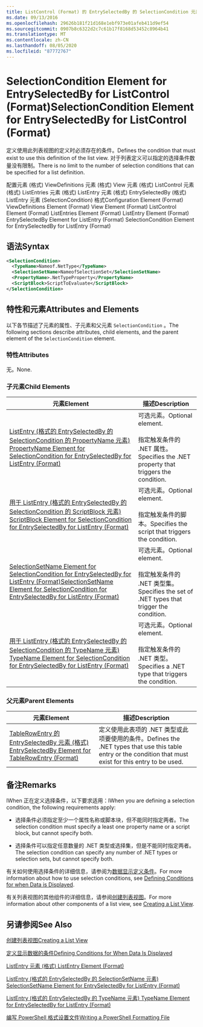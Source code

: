 ```yaml
---
title: ListControl (Format) 的 EntrySelectedBy 的 SelectionCondition 元素 |Microsoft Docs
ms.date: 09/13/2016
ms.openlocfilehash: 29626b181f21d168e1ebf973e01afeb411d9ef54
ms.sourcegitcommit: 0907b8c6322d2c7c61b17f8168d53452c8964b41
ms.translationtype: MT
ms.contentlocale: zh-CN
ms.lasthandoff: 08/05/2020
ms.locfileid: "87772767"
---
```

# <a name="selectioncondition-element-for-entryselectedby-for-listcontrol-format"></a><span data-ttu-id="a4b81-102">SelectionCondition Element for EntrySelectedBy for ListControl (Format)</span><span class="sxs-lookup"><span data-stu-id="a4b81-102">SelectionCondition Element for EntrySelectedBy for ListControl (Format)</span></span>

<span data-ttu-id="a4b81-103">定义使用此列表视图的定义时必须存在的条件。</span><span class="sxs-lookup"><span data-stu-id="a4b81-103">Defines the condition that must exist to use this definition of the list view.</span></span> <span data-ttu-id="a4b81-104">对于列表定义可以指定的选择条件数量没有限制。</span><span class="sxs-lookup"><span data-stu-id="a4b81-104">There is no limit to the number of selection conditions that can be specified for a list definition.</span></span>

<span data-ttu-id="a4b81-105">配置元素 (格式) ViewDefinitions 元素 (格式) View 元素 (格式) ListControl 元素 (格式) ListEntries 元素 (格式) ListEntry 元素 (格式) EntrySelectedBy (格式) ListEntry 元素 (SelectionCondition) 格式</span><span class="sxs-lookup"><span data-stu-id="a4b81-105">Configuration Element (Format) ViewDefinitions Element (Format) View Element (Format) ListControl Element (Format) ListEntries Element (Format) ListEntry Element (Format) EntrySelectedBy Element for ListEntry (Format) SelectionCondition Element for EntrySelectedBy for ListEntry (Format)</span></span>

## <a name="syntax"></a><span data-ttu-id="a4b81-106">语法</span><span class="sxs-lookup"><span data-stu-id="a4b81-106">Syntax</span></span>

```xml
<SelectionCondition>
  <TypeName>Nameof.NetType</TypeName>
  <SelectionSetName>NameofSelectionSet</SelectionSetName>
  <PropertyName>.NetTypeProperty</PropertyName>
  <ScriptBlock>ScriptToEvaluate</ScriptBlock>
</SelectionCondition>
```

## <a name="attributes-and-elements"></a><span data-ttu-id="a4b81-107">特性和元素</span><span class="sxs-lookup"><span data-stu-id="a4b81-107">Attributes and Elements</span></span>

<span data-ttu-id="a4b81-108">以下各节描述了元素的属性、子元素和父元素 `SelectionCondition` 。</span><span class="sxs-lookup"><span data-stu-id="a4b81-108">The following sections describe attributes, child elements, and the parent element of the `SelectionCondition` element.</span></span>

### <a name="attributes"></a><span data-ttu-id="a4b81-109">特性</span><span class="sxs-lookup"><span data-stu-id="a4b81-109">Attributes</span></span>

<span data-ttu-id="a4b81-110">无。</span><span class="sxs-lookup"><span data-stu-id="a4b81-110">None.</span></span>

### <a name="child-elements"></a><span data-ttu-id="a4b81-111">子元素</span><span class="sxs-lookup"><span data-stu-id="a4b81-111">Child Elements</span></span>

|<span data-ttu-id="a4b81-112">元素</span><span class="sxs-lookup"><span data-stu-id="a4b81-112">Element</span></span>|<span data-ttu-id="a4b81-113">描述</span><span class="sxs-lookup"><span data-stu-id="a4b81-113">Description</span></span>|
|-------------|-----------------|
|[<span data-ttu-id="a4b81-114">ListEntry (格式的 EntrySelectedBy 的 SelectionCondition 的 PropertyName 元素) </span><span class="sxs-lookup"><span data-stu-id="a4b81-114">PropertyName Element for SelectionCondition for EntrySelectedBy for ListEntry (Format)</span></span>](./propertyname-element-for-selectioncondition-for-entryselectedby-for-listcontrol-format.md)|<span data-ttu-id="a4b81-115">可选元素。</span><span class="sxs-lookup"><span data-stu-id="a4b81-115">Optional element.</span></span><br /><br /> <span data-ttu-id="a4b81-116">指定触发条件的 .NET 属性。</span><span class="sxs-lookup"><span data-stu-id="a4b81-116">Specifies the .NET property that triggers the condition.</span></span>|
|[<span data-ttu-id="a4b81-117">用于 ListEntry (格式的 EntrySelectedBy 的 SelectionCondition 的 ScriptBlock 元素) </span><span class="sxs-lookup"><span data-stu-id="a4b81-117">ScriptBlock Element for SelectionCondition for EntrySelectedBy for ListEntry (Format)</span></span>](./scriptblock-element-for-selectioncondition-for-entryselectedby-for-listcontrol-format.md)|<span data-ttu-id="a4b81-118">可选元素。</span><span class="sxs-lookup"><span data-stu-id="a4b81-118">Optional element.</span></span><br /><br /> <span data-ttu-id="a4b81-119">指定触发条件的脚本。</span><span class="sxs-lookup"><span data-stu-id="a4b81-119">Specifies the script that triggers the condition.</span></span>|
|[<span data-ttu-id="a4b81-120">SelectionSetName Element for SelectionCondition for EntrySelectedBy for ListEntry (Format)</span><span class="sxs-lookup"><span data-stu-id="a4b81-120">SelectionSetName Element for SelectionCondition for EntrySelectedBy for ListEntry (Format)</span></span>](./selectionsetname-element-for-selectioncondition-for-entryselectedby-for-listentry-format.md)|<span data-ttu-id="a4b81-121">可选元素。</span><span class="sxs-lookup"><span data-stu-id="a4b81-121">Optional element.</span></span><br /><br /> <span data-ttu-id="a4b81-122">指定触发条件的 .NET 类型集。</span><span class="sxs-lookup"><span data-stu-id="a4b81-122">Specifies the set of .NET types that trigger the condition.</span></span>|
|[<span data-ttu-id="a4b81-123">用于 ListEntry (格式的 EntrySelectedBy 的 SelectionCondition 的 TypeName 元素) </span><span class="sxs-lookup"><span data-stu-id="a4b81-123">TypeName Element for SelectionCondition for EntrySelectedBy for ListEntry (Format)</span></span>](./typename-element-for-selectioncondition-for-entryselectedby-for-listcontrol-format.md)|<span data-ttu-id="a4b81-124">可选元素。</span><span class="sxs-lookup"><span data-stu-id="a4b81-124">Optional element.</span></span><br /><br /> <span data-ttu-id="a4b81-125">指定触发条件的 .NET 类型。</span><span class="sxs-lookup"><span data-stu-id="a4b81-125">Specifies a .NET type that triggers the condition.</span></span>|

### <a name="parent-elements"></a><span data-ttu-id="a4b81-126">父元素</span><span class="sxs-lookup"><span data-stu-id="a4b81-126">Parent Elements</span></span>

|<span data-ttu-id="a4b81-127">元素</span><span class="sxs-lookup"><span data-stu-id="a4b81-127">Element</span></span>|<span data-ttu-id="a4b81-128">描述</span><span class="sxs-lookup"><span data-stu-id="a4b81-128">Description</span></span>|
|-------------|-----------------|
|[<span data-ttu-id="a4b81-129">TableRowEntry 的 EntrySelectedBy 元素 (格式) </span><span class="sxs-lookup"><span data-stu-id="a4b81-129">EntrySelectedBy Element for TableRowEntry (Format)</span></span>](./entryselectedby-element-for-tablerowentry-for-tablecontrol-format.md)|<span data-ttu-id="a4b81-130">定义使用此表项的 .NET 类型或此项要使用的条件。</span><span class="sxs-lookup"><span data-stu-id="a4b81-130">Defines the .NET types that use this table entry or the condition that must exist for this entry to be used.</span></span>|

## <a name="remarks"></a><span data-ttu-id="a4b81-131">备注</span><span class="sxs-lookup"><span data-stu-id="a4b81-131">Remarks</span></span>

<span data-ttu-id="a4b81-132">lWhen 正在定义选择条件，以下要求适用：</span><span class="sxs-lookup"><span data-stu-id="a4b81-132">lWhen you are defining a selection condition, the following requirements apply:</span></span>

- <span data-ttu-id="a4b81-133">选择条件必须指定至少一个属性名称或脚本块，但不能同时指定两者。</span><span class="sxs-lookup"><span data-stu-id="a4b81-133">The selection condition must specify a least one property name or a script block, but cannot specify both.</span></span>

- <span data-ttu-id="a4b81-134">选择条件可以指定任意数量的 .NET 类型或选择集，但是不能同时指定两者。</span><span class="sxs-lookup"><span data-stu-id="a4b81-134">The selection condition can specify any number of .NET types or selection sets, but cannot specify both.</span></span>

<span data-ttu-id="a4b81-135">有关如何使用选择条件的详细信息，请参阅为[数据显示定义条件](./defining-conditions-for-displaying-data.md)。</span><span class="sxs-lookup"><span data-stu-id="a4b81-135">For more information about how to use selection conditions, see [Defining Conditions for when Data is Displayed](./defining-conditions-for-displaying-data.md).</span></span>

<span data-ttu-id="a4b81-136">有关列表视图的其他组件的详细信息，请参阅[创建列表视图](./creating-a-list-view.md)。</span><span class="sxs-lookup"><span data-stu-id="a4b81-136">For more information about other components of a list view, see [Creating a List View](./creating-a-list-view.md).</span></span>

## <a name="see-also"></a><span data-ttu-id="a4b81-137">另请参阅</span><span class="sxs-lookup"><span data-stu-id="a4b81-137">See Also</span></span>

[<span data-ttu-id="a4b81-138">创建列表视图</span><span class="sxs-lookup"><span data-stu-id="a4b81-138">Creating a List View</span></span>](./creating-a-list-view.md)

[<span data-ttu-id="a4b81-139">定义显示数据的条件</span><span class="sxs-lookup"><span data-stu-id="a4b81-139">Defining Conditions for When Data Is Displayed</span></span>](./defining-conditions-for-displaying-data.md)

[<span data-ttu-id="a4b81-140">ListEntry 元素 (格式) </span><span class="sxs-lookup"><span data-stu-id="a4b81-140">ListEntry Element (Format)</span></span>](./listentry-element-for-listcontrol-format.md)

[<span data-ttu-id="a4b81-141">ListEntry (格式的 EntrySelectedBy 的 SelectionSetName 元素) </span><span class="sxs-lookup"><span data-stu-id="a4b81-141">SelectionSetName Element for EntrySelectedBy for ListEntry (Format)</span></span>](./selectionsetname-element-for-entryselectedby-for-listcontrol-format.md)

[<span data-ttu-id="a4b81-142">ListEntry (格式的 EntrySelectedBy 的 TypeName 元素) </span><span class="sxs-lookup"><span data-stu-id="a4b81-142">TypeName Element for EntrySelectedBy for ListEntry (Format)</span></span>](/powershell/scripting/developer/format/typename-element-for-entryselectedby-for-listcontrol-format)

[<span data-ttu-id="a4b81-143">编写 PowerShell 格式设置文件</span><span class="sxs-lookup"><span data-stu-id="a4b81-143">Writing a PowerShell Formatting File</span></span>](./writing-a-powershell-formatting-file.md)
